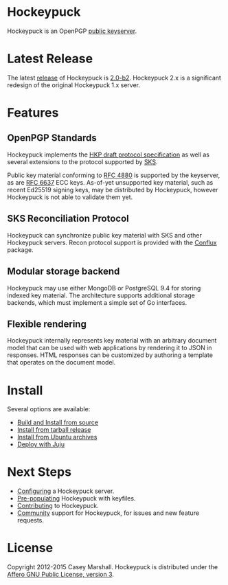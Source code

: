 # Hockeypuck

Hockeypuck is an OpenPGP [public keyserver](https://en.wikipedia.org/wiki/Key_server_(cryptographic)).

# Latest Release

The latest [release](https://github.com/hockeypuck/hockeypuck/releases) of
Hockeypuck is
[2.0-b2](https://github.com/hockeypuck/hockeypuck/releases/tag/2.0-b2).
Hockeypuck 2.x is a significant redesign of the original Hockeypuck 1.x server.

# Features

## OpenPGP Standards

Hockeypuck implements the
[HKP draft protocol specification](http://ietfreport.isoc.org/idref/draft-shaw-openpgp-hkp/)
as well as several extensions to the protocol supported by [SKS](http://sks-keyservers.net/).

Public key material conforming to [RFC 4880](https://tools.ietf.org/html/rfc4880) is supported by the keyserver, as
are [RFC 6637](https://tools.ietf.org/html/rfc6637>) ECC keys. As-of-yet unsupported key
material, such as recent Ed25519 signing keys, may be distributed by
Hockeypuck, however Hockeypuck is not able to validate them yet.

## SKS Reconciliation Protocol
Hockeypuck can synchronize public key material with SKS and other Hockeypuck
servers. Recon protocol support is provided with the
[Conflux](https://gopkg.in/hockeypuck/conflux.v2) package.

## Modular storage backend

Hockeypuck may use either MongoDB or PostgreSQL 9.4 for storing indexed key
material. The architecture supports additional storage backends, which must
implement a simple set of Go interfaces.

## Flexible rendering

Hockeypuck internally represents key material with an arbitrary document model
that can be used with web applications by rendering it to JSON in responses.
HTML responses can be customized by authoring a template that operates on the
document model.

# Install

Several options are available:

* [Build and Install from source](install-source.md)
* [Install from tarball release](install-tarball.md)
* [Install from Ubuntu archives](install-ubuntu.md)
* [Deploy with Juju](juju.md)

# Next Steps

* [Configuring](configuration.md) a Hockeypuck server.
* [Pre-populating](pre-populating.md) Hockeypuck with keyfiles.
* [Contributing](contributing.md) to Hockeypuck.
* [Community](community.md) support for Hockeypuck, for issues and new feature requests.

# License

Copyright 2012-2015 Casey Marshall. Hockeypuck is distributed under the [Affero
GNU Public License, version 3](https://www.gnu.org/licenses/agpl-3.0.html).

